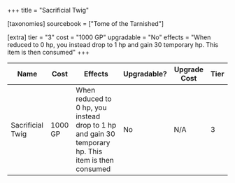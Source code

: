 +++
title = "Sacrificial Twig"

[taxonomies]
sourcebook = ["Tome of the Tarnished"]

[extra]
tier = "3"
cost = "1000 GP"
upgradable = "No"
effects = "When reduced to 0 hp, you instead drop to 1 hp and gain 30 temporary hp. This item is then consumed"
+++

| Name                          | Cost    | Effects                                                                                           | Upgradable? | Upgrade Cost | Tier |
| ----------------------------- | ------- | ----------------------------------------------------------------------------------------------- | ----------- | ------------ | ---- |
| Sacrificial Twig | 1000 GP | When reduced to 0 hp, you instead drop to 1 hp and gain 30 temporary hp. This item is then consumed | No | N/A | 3 |
